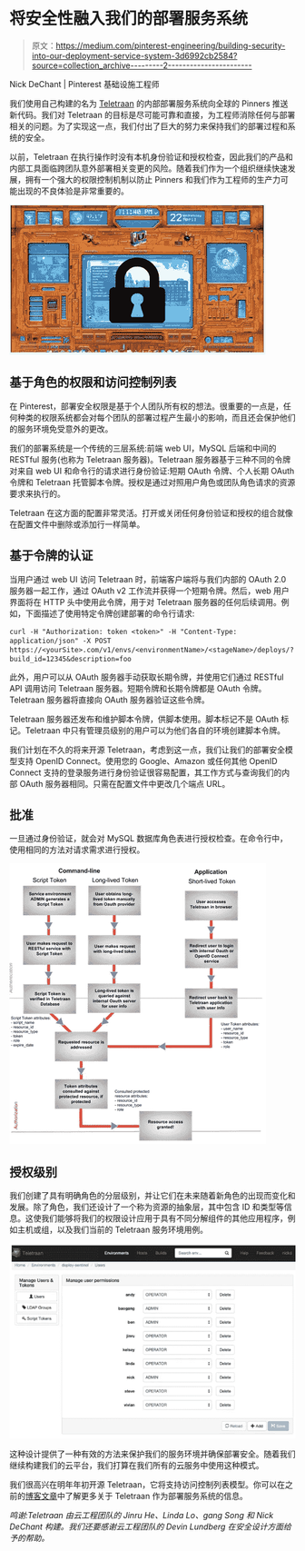 # 将安全性融入我们的部署服务系统

> 原文：<https://medium.com/pinterest-engineering/building-security-into-our-deployment-service-system-3d6992cb2584?source=collection_archive---------2----------------------->

Nick DeChant | Pinterest 基础设施工程师

我们使用自己构建的名为 [Teletraan](https://engineering.pinterest.com/blog/under-hood-teletraan-deploy-system) 的内部部署服务系统向全球的 Pinners 推送新代码。我们对 Teletraan 的目标是尽可能可靠和直接，为工程师消除任何与部署相关的问题。为了实现这一点，我们付出了巨大的努力来保持我们的部署过程和系统的安全。

以前，Teletraan 在执行操作时没有本机身份验证和授权检查，因此我们的产品和内部工具面临跨团队意外部署相关变更的风险。随着我们作为一个组织继续快速发展，拥有一个强大的权限控制机制以防止 Pinners 和我们作为工程师的生产力可能出现的不良体验是非常重要的。

![](img/21044970da99b7924321b732a80f076c.png)

## 基于角色的权限和访问控制列表

在 Pinterest，部署安全权限是基于个人团队所有权的想法。很重要的一点是，任何种类的权限系统都会对每个团队的部署过程产生最小的影响，而且还会保护他们的服务环境免受意外的更改。

我们的部署系统是一个传统的三层系统:前端 web UI，MySQL 后端和中间的 RESTful 服务(也称为 Teletraan 服务器)。Teletraan 服务器基于三种不同的令牌对来自 web UI 和命令行的请求进行身份验证:短期 OAuth 令牌、个人长期 OAuth 令牌和 Teletraan 托管脚本令牌。授权是通过对照用户角色或团队角色请求的资源要求来执行的。

Teletraan 在这方面的配置非常灵活。打开或关闭任何身份验证和授权的组合就像在配置文件中删除或添加行一样简单。

## 基于令牌的认证

当用户通过 web UI 访问 Teletraan 时，前端客户端将与我们内部的 OAuth 2.0 服务器一起工作，通过 OAuth v2 工作流并获得一个短期令牌。然后，web 用户界面将在 HTTP 头中使用此令牌，用于对 Teletraan 服务器的任何后续调用。例如，下面描述了使用特定令牌创建部署的命令行请求:

```
curl -H "Authorization: token <token>" -H "Content-Type: application/json" -X POST https://<yourSite>.com/v1/envs/<environmentName>/<stageName>/deploys/?build_id=12345&description=foo
```

此外，用户可以从 OAuth 服务器手动获取长期令牌，并使用它们通过 RESTful API 调用访问 Teletraan 服务器。短期令牌和长期令牌都是 OAuth 令牌。Teletraan 服务器将直接向 OAuth 服务器验证这些令牌。

Teletraan 服务器还发布和维护脚本令牌，供脚本使用。脚本标记不是 OAuth 标记。Teletraan 中只有管理员级别的用户可以为他们各自的环境创建脚本令牌。

我们计划在不久的将来开源 Teletraan，考虑到这一点，我们让我们的部署安全模型支持 OpenID Connect。使用您的 Google、Amazon 或任何其他 OpenID Connect 支持的登录服务进行身份验证很容易配置，其工作方式与查询我们的内部 OAuth 服务器相同。只需在配置文件中更改几个端点 URL。

## 批准

一旦通过身份验证，就会对 MySQL 数据库角色表进行授权检查。在命令行中，使用相同的方法对请求需求进行授权。

![](img/8aa2f84ec37c4a50f81a72eebdcfd81f.png)

## 授权级别

我们创建了具有明确角色的分层级别，并让它们在未来随着新角色的出现而变化和发展。除了角色，我们还设计了一个称为资源的抽象层，其中包含 ID 和类型等信息。这使我们能够将我们的权限设计应用于具有不同分解组件的其他应用程序，例如主机或组，以及我们当前的 Teletraan 服务环境用例。

![](img/2f8022b73402cd47991a5750e561ebd5.png)

这种设计提供了一种有效的方法来保护我们的服务环境并确保部署安全。随着我们继续构建我们的云平台，我们打算在我们所有的云服务中使用这种模式。

我们很高兴在明年年初开源 Teletraan，它将支持访问控制列表模型。你可以在之前的[博客文章](https://engineering.pinterest.com/blog/under-hood-teletraan-deploy-system)中了解更多关于 Teletraan 作为部署服务系统的信息。

*鸣谢:Teletraan 由云工程团队的 Jinru He、Linda Lo、gang Song 和 Nick DeChant 构建。我们还要感谢云工程团队的 Devin Lundberg 在安全设计方面给予的帮助。*